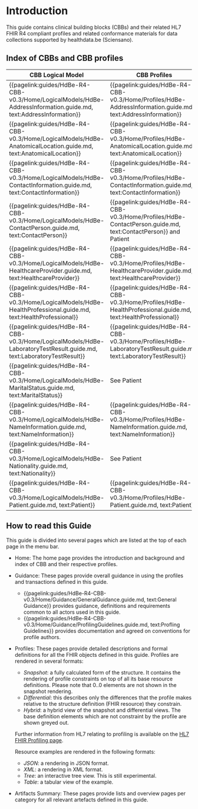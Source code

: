 # Introduction

This guide contains clinical building blocks (CBBs) and their related HL7 FHIR R4 compliant profiles and related conformance materials for data collections supported by healthdata.be (Sciensano).

## Index of CBBs and CBB profiles

| **CBB Logical Model** | **CBB Profiles** |  
|---|---|
| {{pagelink:guides/HdBe-R4-CBB-v0.3/Home/LogicalModels/HdBe-AddressInformation.guide.md, text:AddressInformation}} | {{pagelink:guides/HdBe-R4-CBB-v0.3/Home/Profiles/HdBe-AddressInformation.guide.md, text:AddressInformation}} | 
| {{pagelink:guides/HdBe-R4-CBB-v0.3/Home/LogicalModels/HdBe-AnatomicalLocation.guide.md, text:AnatomicalLocation}} | {{pagelink:guides/HdBe-R4-CBB-v0.3/Home/Profiles/HdBe-AnatomicalLocation.guide.md, text:AnatomicalLocation}} | 
| {{pagelink:guides/HdBe-R4-CBB-v0.3/Home/LogicalModels/HdBe-ContactInformation.guide.md, text:ContactInformation}} | {{pagelink:guides/HdBe-R4-CBB-v0.3/Home/Profiles/HdBe-ContactInformation.guide.md, text:ContactInformation}}| 
| {{pagelink:guides/HdBe-R4-CBB-v0.3/Home/LogicalModels/HdBe-ContactPerson.guide.md, text:ContactPerson}} | {{pagelink:guides/HdBe-R4-CBB-v0.3/Home/Profiles/HdBe-ContactPerson.guide.md, text:ContactPerson}} and Patient   | 
| {{pagelink:guides/HdBe-R4-CBB-v0.3/Home/LogicalModels/HdBe-HealthcareProvider.guide.md, text:HealthcareProvider}} | {{pagelink:guides/HdBe-R4-CBB-v0.3/Home/Profiles/HdBe-HealthcareProvider.guide.md, text:HealthcareProvider}} | 
| {{pagelink:guides/HdBe-R4-CBB-v0.3/Home/LogicalModels/HdBe-HealthProfessional.guide.md, text:HealthProfessional}} | {{pagelink:guides/HdBe-R4-CBB-v0.3/Home/Profiles/HdBe-HealthProfessional.guide.md, text:HealthProfessional}} | 
| {{pagelink:guides/HdBe-R4-CBB-v0.3/Home/LogicalModels/HdBe-LaboratoryTestResult.guide.md, text:LaboratoryTestResult}} | {{pagelink:guides/HdBe-R4-CBB-v0.3/Home/Profiles/HdBe-LaboratoryTestResult.guide.md, text:LaboratoryTestResult}} | 
| {{pagelink:guides/HdBe-R4-CBB-v0.3/Home/LogicalModels/HdBe-MaritalStatus.guide.md, text:MaritalStatus}} | See Patient |
| {{pagelink:guides/HdBe-R4-CBB-v0.3/Home/LogicalModels/HdBe-NameInformation.guide.md, text:NameInformation}} | {{pagelink:guides/HdBe-R4-CBB-v0.3/Home/Profiles/HdBe-NameInformation.guide.md, text:NameInformation}} | 
| {{pagelink:guides/HdBe-R4-CBB-v0.3/Home/LogicalModels/HdBe-Nationality.guide.md, text:Nationality}} | See Patient | 
| {{pagelink:guides/HdBe-R4-CBB-v0.3/Home/LogicalModels/HdBe-Patient.guide.md, text:Patient}} | {{pagelink:guides/HdBe-R4-CBB-v0.3/Home/Profiles/HdBe-Patient.guide.md, text:Patient}} | 

## How to read this Guide
This guide is divided into several pages which are listed at the top of each page in the menu bar.

- Home: The home page provides the introduction and background and index of CBB and their respective profiles.
- Guidance: These pages provide overall guidance in using the profiles and transactions defined in this guide.
    - {{pagelink:guides/HdBe-R4-CBB-v0.3/Home/Guidance/GeneralGuidance.guide.md, text:General Guidance}} provides guidance, definitions and requirements common to all actors used in this guide.
    - {{pagelink:guides/HdBe-R4-CBB-v0.3/Home/Guidance/ProfilingGuidelines.guide.md, text:Profling Guidelines}} provides documentation and agreed on conventions for profile authors.
- Profiles: These pages provide detailed descriptions and formal definitions for all the FHIR objects defined in this guide. Profiles are rendered in several formats:
    - _Snapshot_: a fully calculated form of the structure. It contains the rendering of profile constraints on top of all its base resource definitions. Please note that 0..0 elements are not shown in the snapshot rendering. 
    - _Differential_: this describes only the differences that the profile makes relative to the structure definition (FHIR resource) they constrain.
    - _Hybrid_: a hybrid view of the snapshot and differential views. The base definition elements which are not constraint by the profile are shown greyed out. 

    Further information from HL7 relating to profiling is available on the [HL7 FHIR Profiling page](http://hl7.org/fhir/R4/profiling.html).

    Resource examples are rendered in the following formats:
    - _JSON_: a rendering in JSON format.
    - _XML_: a rendering in XML format.
    - _Tree_: an interactive tree view. This is still experimental.  
    - _Table_: a tabular view of the example.
- Artifacts Summary: These pages provide lists and overview pages per category for all relevant artefacts defined in this guide.

